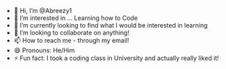- 👋 Hi, I’m @Abreezy1
- 👀 I’m interested in ... Learning how to Code
- 🌱 I’m currently looking to find what I would be interested in learning
- 💞️ I’m looking to collaborate on anything!
- 📫 How to reach me - through my email!
- 😄 Pronouns: He/Him
- ⚡ Fun fact: I took a coding class in University and actually really liked it!

<!---
Abreezy1/Abreezy1 is a ✨ special ✨ repository because its `README.md` (this file) appears on your GitHub profile.
You can click the Preview link to take a look at your changes.
--->
